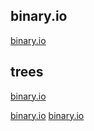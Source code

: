 ## binary.io
[binary.io](https://artem-viktorovich.github.io/binary.io/binary/index.html)

## trees
[binary.io](https://artem-viktorovich.github.io/binary.io/trees/img/1/iskusstvennye_elki.png)

[binary.io](https://artem-viktorovich.github.io/binary.io/trees/img/2/1446136616_christmas_3.png)
[binary.io](https://artem-viktorovich.github.io/binary.io/trees/img/2/elka_pr.png)
